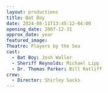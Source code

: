 ```yaml
---
layout: productions
title: Bat Boy
date: 2024-08-11T13:45:12-04:00
opening_date: 2007-12-31
approx_date: year
featured_image:
Theatre: Players by the Sea
cast:
  - Bat Boy: Josh Waller
  - Sheriff Reynolds: Michael Lipp
  - Dr. Thomas Parker: Bill Ratliff
crew:
  - Director: Shirley Sacks
---
```

